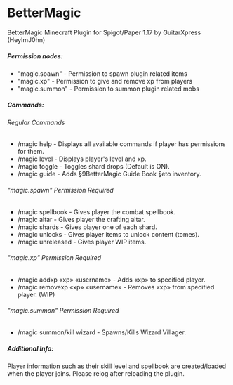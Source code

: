 # BetterMagic
BetterMagic Minecraft Plugin for Spigot/Paper 1.17 by GuitarXpress (HeyImJ0hn)

##### Permission nodes:
- "magic.spawn" - Permission to spawn plugin related items
- "magic.xp" - Permission to give and remove xp from players
- "magic.summon" - Permission to summon plugin related mobs

##### Commands:

###### Regular Commands
- /magic help - Displays all available commands if player has permissions for them.
- /magic level - Displays player's level and xp.
- /magic toggle - Toggles shard drops (Default is ON).
- /magic guide - Adds §9BetterMagic Guide Book §eto inventory.

###### "magic.spawn" Permission Required
- /magic spellbook - Gives player the combat spellbook.
- /magic altar - Gives player the crafting altar.
- /magic shards - Gives player one of each shard.
- /magic unlocks - Gives player items to unlock content (tomes).
- /magic unreleased - Gives player WIP items.

###### "magic.xp" Permission Required
- /magic addxp «xp» «username» - Adds «xp» to specified player.
- /magic removexp «xp» «username» - Removes «xp» from specified player. (WIP)

###### "magic.summon" Permission Required
- /magic summon/kill wizard - Spawns/Kills Wizard Villager.

##### Additional Info:
Player information such as their skill level and spellbook are created/loaded when the player joins. 
Please relog after reloading the plugin.
